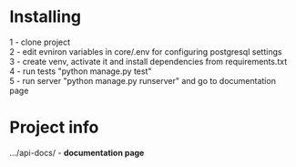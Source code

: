 # Installing
1 - clone project
<br>
2 - edit evniron variables in core/.env for configuring postgresql settings
<br>
3 - create venv, activate it and install dependencies from requirements.txt
<br>
4 - run tests "python manage.py test"
<br>
5 - run server "python manage.py runserver" and go to documentation page
# Project info
.../api-docs/  - <b>documentation page</b>
